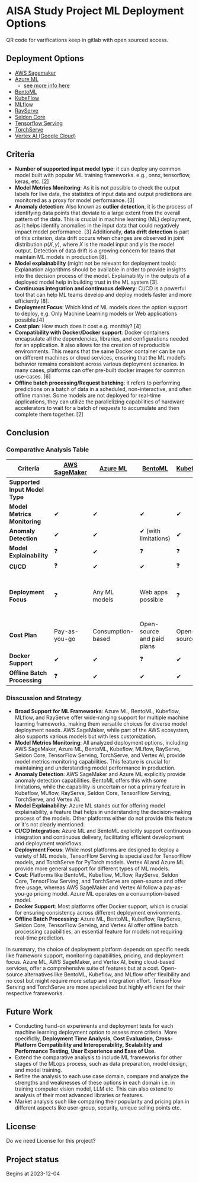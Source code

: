 # AISA Study Project ML Deployment Options

QR code for varifications keep in gitlab with open sourced access.

## Deployment Options

* [AWS Sagemaker](https://aws.amazon.com/sagemaker/)
* [Azure ML](https://azure.microsoft.com/en-us/free/machine-learning/)
  * [see more info here](https://learn.microsoft.com/en-us/azure/machine-learning/tutorial-deploy-model?view=azureml-api-2)
* [BentoML](https://docs.bentoml.com/en/latest/)
* [KubeFlow](https://www.kubeflow.org/)
* [MLflow](https://mlflow.org/)
* [RayServe](https://docs.ray.io/en/latest/serve/index.html)
* [Seldon Core](https://www.seldon.io/solutions/core-plus)
* [Tensorflow Serving](https://www.tensorflow.org/tfx/guide/serving)
* [TorchServe](https://pytorch.org/serve/)
* [Vertex AI (Google Cloud)](https://cloud.google.com/vertex-ai/docs)

## Criteria

* **Number of supported input model type**: it can deploy any common model built with popular ML training frameworks. e.g., onnx, tensorflow, keras, etc. [2]
* **Model Metrics Monitoring**: As it is not possible to check the output labels for live data, the statistics of input data and output predictions are monitored as a proxy for model performance. [3]
* **Anomaly detection**: Also known as **outlier detection**, it is the process of identifying data points that deviate to a large extent from the overall pattern of the data. This is crucial in machine learning (ML) deployment, as it helps identify anomalies in the input data that could negatively impact model performance. [3] Additionally, **data drift detection** is part of this criterion, data drift occurs when changes are observed in joint distribution $p(X, y)$, where $X$ is the model input and $y$ is the model output. Detection of data drift is a growing concern for teams that maintain ML models in production [8].
* **Model explainability** (might not be relevant for deployment tools): Explanation algorithms should be available in order to provide insights into the decision process of the model. Explainability in the outputs of a deployed model help in building trust in the ML system [3].
* **Continuous integration and continuous delivery**: CI/CD is a powerful tool that can help ML teams develop and deploy models faster and more efficiently [8].
* **Deployment Focus**: Which kind of ML models does the option support to deploy, e.g. Only Machine Learning models or Web applications possible.[4]
* **Cost plan**: How much does it cost e.g. monthly? [4]
* **Compatibility with Docker/Docker support**: Docker containers encapsulate all the dependencies, libraries, and configurations needed for an application. It also allows for the creation of reproducible environments. This means that the same Docker container can be run on different machines or cloud services, ensuring that the ML model’s behavior remains consistent across various deployment scenarios. In many cases, platforms can offer pre-built docker images for common use-cases. [6]
* **Offline batch processing/Request batching**: it refers to performing predictions on a batch of data in a scheduled, non-interactive, and often offline manner. Some models are not deployed for real-time applications, they can utilize the parallelizing capabilities of hardware accelerators to wait for a batch of requests to accumulate and then complete them together. [2]

## Conclusion

### Comparative Analysis Table

| Criteria                             | [AWS SageMaker](https://docs.aws.amazon.com/sagemaker/latest/dg/neo-supported-devices-edge.html) | [Azure ML](https://learn.microsoft.com/en-us/azure/machine-learning/concept-model-catalog?view=azureml-api-2#collections) | [BentoML](https://docs.bentoml.org/en/latest/frameworks/index.html) | [Kubeflow](https://www.kubeflow.org/docs/external-add-ons/serving/overview/) | [MLflow](https://mlflow.org/docs/latest/models.html#built-in-model-flavors) | [RayServe](https://docs.ray.io/en/latest/serve/tutorials/serve-ml-models.html#serve-ml-models-tutorial) | [Seldon Core](https://docs.seldon.io/projects/seldon-core/en/v2/contents/models/inference-artifacts/index.html) | [TensorFlow Serving](https://www.tensorflow.org/tfx/tutorials/serving/rest_simple) | [TorchServe](https://github.com/pytorch/serve) | [Vertex AI](https://cloud.google.com/vertex-ai/docs/model-registry/introduction) |
| ------------------------------------ | --------------------------------------------------------------------------------------------- | ---------------------------------------------------------------------------------------------------------------------- | ---------------------------------------------------------------- | ------------------------------------------------------------------------- | ------------------------------------------------------------------------ | ---------------------------------------------------------------------------------------------------- | ------------------------------------------------------------------------------------------------------------ | ------------------------------------------------------------------------------- | ------------------------------------------- | ----------------------------------------------------------------------------- |
| **Supported Input Model Type** |                                                                                               |                                                                                                                        |                                                                  |                                                                           |                                                                          |                                                                                                      |                                                                                                              |                                                                                 |                                             |                                                                               |
| **Model Metrics Monitoring**   | ✔                                                                                            | ✔                                                                                                                     | ✔                                                               | ✔                                                                        | ✔                                                                       | ✔                                                                                                   | ✔                                                                                                           | ✔                                                                              | ✔                                          | ✔                                                                            |
| **Anomaly Detection**          | ✔                                                                                            | ✔                                                                                                                     | ✔ (with limitations)                                            | ✔                                                                        | ✔ (via Kakapo)                                                          | ❓                                                                                                   | ✔                                                                                                           | ❓                                                                              | ❓                                          | ❓                                                                            |
| **Model Explainability**       | ❓                                                                                            | ✔                                                                                                                     | ❓                                                               | ❓                                                                        | ❓                                                                       | ❓                                                                                                   | ❓                                                                                                           | ❓                                                                              | ❓                                          | ❓                                                                            |
| **CI/CD**                      | ❓                                                                                            | ✔                                                                                                                     | ✔                                                               | ❓                                                                        | ❓                                                                       | ❓                                                                                                   | ❓                                                                                                           | ❓                                                                              | ❓                                          | ❓                                                                            |
| **Deployment Focus**           | ❓                                                                                            | Any ML models                                                                                                          | Web apps possible                                                | ❓                                                                        | ❓                                                                       | Any ML models                                                                                        | ❓                                                                                                           | TensorFlow models only                                                          | ❓                                          | TensorFlow, XGBoost, Scikit-learn, custom containers                          |
| **Cost Plan**                  | Pay-as-you-go                                                                                 | Consumption-based                                                                                                      | Open-source and paid plans                                       | Open-source                                                               | Open-source                                                              | Open-source                                                                                          | Open-source                                                                                                  | Open-source                                                                     | Open-source                                 | Pay-as-you-go                                                                 |
| **Docker Support**             | ✔                                                                                            | ✔                                                                                                                     | ❓                                                               | ✔                                                                        | ✔                                                                       | ✔                                                                                                   | ❓                                                                                                           | ✔                                                                              | ❓                                          | ✔                                                                            |
| **Offline Batch Processing**   | ❓                                                                                            | ✔                                                                                                                     | ✔                                                               | ✔                                                                        | ❓                                                                       | ✔                                                                                                   | ✔                                                                                                           | ✔                                                                              | ❓                                          | ✔                                                                            |

### Disscussion and Strategy

* **Broad Support for ML Frameworks**: Azure ML, BentoML, Kubeflow, MLflow, and RayServe offer wide-ranging support for multiple machine learning frameworks, making them versatile choices for diverse model deployment needs. AWS SageMaker, while part of the AWS ecosystem, also supports various models but with less customization.
* **Model Metrics Monitoring**: All analyzed deployment options, including AWS SageMaker, Azure ML, BentoML, Kubeflow, MLflow, RayServe, Seldon Core, TensorFlow Serving, TorchServe, and Vertex AI, provide model metrics monitoring capabilities. This feature is crucial for maintaining and understanding model performance in production.
* **Anomaly Detection**: AWS SageMaker and Azure ML explicitly provide anomaly detection capabilities. BentoML offers this with some limitations, while the capability is uncertain or not a primary feature in Kubeflow, MLflow, RayServe, Seldon Core, TensorFlow Serving, TorchServe, and Vertex AI.
* **Model Explainability**: Azure ML stands out for offering model explainability, a feature that helps in understanding the decision-making process of the models. Other platforms either do not provide this feature or it's not clearly mentioned.
* **CI/CD Integration**: Azure ML and BentoML explicitly support continuous integration and continuous delivery, facilitating efficient development and deployment workflows.
* **Deployment Focus**: While most platforms are designed to deploy a variety of ML models, TensorFlow Serving is specialized for TensorFlow models, and TorchServe for PyTorch models. Vertex AI and Azure ML provide more general support for different types of ML models.
* **Cost**: Platforms like BentoML, Kubeflow, MLflow, RayServe, Seldon Core, TensorFlow Serving, and TorchServe are open-source and offer free usage, whereas AWS SageMaker and Vertex AI follow a pay-as-you-go pricing model. Azure ML operates on a consumption-based model.
* **Docker Support**: Most platforms offer Docker support, which is crucial for ensuring consistency across different deployment environments.
* **Offline Batch Processing**: Azure ML, BentoML, Kubeflow, RayServe, Seldon Core, TensorFlow Serving, and Vertex AI offer offline batch processing capabilities, an essential feature for models not requiring real-time prediction.

In summary, the choice of deployment platform depends on specific needs like framework support, monitoring capabilities, pricing, and deployment focus. Azure ML, AWS SageMaker, and Vertex AI, being cloud-based services, offer a comprehensive suite of features but at a cost. Open-source alternatives like BentoML, Kubeflow, and MLflow offer flexibility and no cost but might require more setup and integration effort. TensorFlow Serving and TorchServe are more specialized but highly efficient for their respective frameworks.

## Future Work

* Conducting hand-on experiments and deployment tests for each machine learning deployment option to assess more criteria. More specificlly, **Deployment Time Analysis**, **Cost Evaluation, **Cross-Platform Compatibility and Interoperability, **Scalability and Performance Testing, **User Experience and Ease of Use.********
* Extend the comparative analysis to include ML frameworks for other stages of the MLops process, such as data preparation, model design, and model training.
* Refine the analysis to each use case domain, compare and analyze the strengths and weaknesses of these options in each domain i.e. in training computer vision model, LLM etc. This can also extend to analysis of their most advanced libraries or features.
* Market analysis such like comparing their popularity and pricing plan in different aspects like user-group, security, unique selling points etc.

## License

Do we need License for this project?

## Project status

Begins at 2023-12-04
